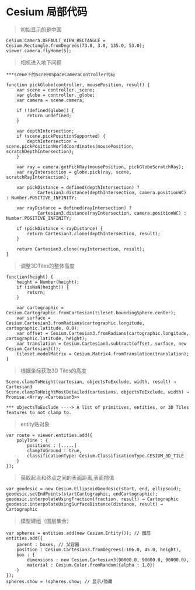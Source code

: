 # Cesium 局部代码

> 初始显示的是中国
    
    Cesium.Camera.DEFAULT_VIEW_RECTANGLE = Cesium.Rectangle.fromDegrees(73.0, 3.0, 135.0, 53.0);
    viewer.camera.flyHome(5);

> 相机进入地下问题
    
    ***scene下的ScreenSpaceCameraController代码
    
    function pickGlobe(controller, mousePosition, result) {
        var scene = controller._scene;
        var globe = controller._globe;
        var camera = scene.camera;
    
        if (!defined(globe)) {
            return undefined;
        }
    
        var depthIntersection;
        if (scene.pickPositionSupported) {
            depthIntersection = scene.pickPositionWorldCoordinates(mousePosition, scratchDepthIntersection);
        }
    
        var ray = camera.getPickRay(mousePosition, pickGlobeScratchRay);
        var rayIntersection = globe.pick(ray, scene, scratchRayIntersection);
    
        var pickDistance = defined(depthIntersection) ? 
                Cartesian3.distance(depthIntersection, camera.positionWC) : Number.POSITIVE_INFINITY;
        
        var rayDistance = defined(rayIntersection) ? 
                Cartesian3.distance(rayIntersection, camera.positionWC) : Number.POSITIVE_INFINITY;
    
        if (pickDistance < rayDistance) {
            return Cartesian3.clone(depthIntersection, result);
        }
    
        return Cartesian3.clone(rayIntersection, result);
    }       
    
> 调整3DTiles的整体高度
    
    function(height) {
        height = Number(height);
        if (isNaN(height)) {
            return;
        }
    
        var cartographic = Cesium.Cartographic.fromCartesian(tileset.boundingSphere.center);
        var surface = Cesium.Cartesian3.fromRadians(cartographic.longitude, cartographic.latitude, 0.0);
        var offset = Cesium.Cartesian3.fromRadians(cartographic.longitude, cartographic.latitude, height);
        var translation = Cesium.Cartesian3.subtract(offset, surface, new Cesium.Cartesian3());
        tileset.modelMatrix = Cesium.Matrix4.fromTranslation(translation);
    } 
    
> 根据坐标获取3D Tiles的高度

    Scene.clampToHeight(cartesian, objectsToExclude, width, result) → Cartesian3
    Scene.clampToHeightMostDetailed(cartesians, objectsToExclude, width) → Promise.<Array.<Cartesian3>>
    
    *** objectsToExclude ----> A list of primitives, entities, or 3D Tiles features to not clamp to.       

> entity贴对象

    var route = viewer.entities.add({
        polyline : {
            positions : [.....]
            clampToGround : true,
            classificationType: Cesium.ClassificationType.CESIUM_3D_TILE
        }
    });         
    
> 获取起点和终点之间的表面距离,表面插值

    var geodesic = new Cesium.EllipsoidGeodesic(start, end, ellipsoid);
    geodesic.setEndPoints(startCartographic, endCartographic);
    geodesic.interpolateUsingFraction(fraction, result) → Cartographic
    geodesic.interpolateUsingSurfaceDistance(distance, result) → Cartographic
    
> 模型建组（图层集合）

    var spheres = entities.add(new Cesium.Entity()); // 图层
    entities.add({
        parent : boxes, // 父容器
        position : Cesium.Cartesian3.fromDegrees(-106.0, 45.0, height),
        box : {
            dimensions : new Cesium.Cartesian3(90000.0, 90000.0, 90000.0),
            material : Cesium.Color.fromRandom({alpha : 1.0})
        }
    });
    spheres.show = !spheres.show; // 显示/隐藏
